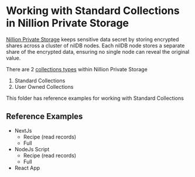 # Working with Standard Collections in Nillion Private Storage

[Nillion Private Storage](https://docs.nillion.com/build/private-storage/overview) keeps sensitive data secret by storing encrypted shares across a cluster of nilDB nodes. Each nilDB node stores a separate share of the encrypted data, ensuring no single node can reveal the original value.

There are 2 [collections types](https://docs.nillion.com/build/private-storage/overview#collection-types) within Nillion Private Storage

1. Standard Collections
2. User Owned Collections

This folder has reference examples for working with Standard Collections

## Reference Examples

- NextJs
  - Recipe (read records)
  - Full
- NodeJs Script
  - Recipe (read records)
  - Full
- React App

